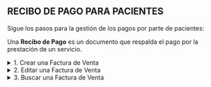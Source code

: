 ## **RECIBO DE PAGO PARA PACIENTES**

Sigue los pasos para la gestión de los pagos por parte de pacientes:

Una **Recibo de Pago** es un documento que respalda el pago por la prestación de un servicio.  

<details><summary class="text-primary">1. Crear una Factura de Venta</summary>
        <p>1.1  En la esquina inferior derecha, haz clic en <b>Boton + Rojo</b></p>
        <p>1.2 La Fecha Expedición y Fecha Vencimiento se cargan con la fecha del día. El No. de Factura es un consecutivo automático del sistema.</p>
        <p>Selecciona el vendedor y relaciona el cliente buscandolo por No. de documento o Nombre. Si el cliente es nuevo puedes crearlo desde el icono Rojo. Al guardar el Cliente se relaciona con la Factura de Venta actual.</p>
        <p>*Recuerda que puedes Buscar el Cliente o la Empresa por No. de Documento. (Selecciona el tipo de documento, digita el número de documento y haz clic en el icono de la lupa).</p>
        <p>1.3 En la pestaña <b>Productos y Servicios</b> busca los productos o servicios por Código o Nombre. Ajusta la Cantidad, % de IVA, % de descuento si es necesario. Haz clic en <b>Agregar</b>.</p>
        <p>1.4 En la pestaña de <b>Pagos y Abonos (F10)</b> agrega el pago digitando el valor recibido y seleccionando la Forma de pago. Haz clic en <b>Agregar</b>.</p>
        <p>1.5 Para finalizar cierra la ventana.</p>
        <p>*Puedes imprimir una Factura de Venta dando clic derecho sobre la Factura y opción <b>Imprimir</b>.</p>
        <p>*Puedes imprimir una Factura de Venta en tamaño media carta dando clic derecho sobre la Factura y opción <b>Vista Previa</b>.</p>
        <p>*Puedes convertir una Factura de Venta a Factura Electrónica dando clic derecho sobre la factura y opción <b>Convertir</b>.</p>
</details>

<details><summary class="text-primary">2. Editar una Factura de Venta</summary>
        <p>2.1 Haz clic derecho sobre la Factura de Venta y selecciona la opción <b>Editar</b>.</p>
        <p>2.2 Edita el Cliente si es necesario. Agrega o elimina productos o servicios. Agrega un pago o abono. Agregra una Nota u Observación.</p>
        <p>2.3 Haz clic en le bóton <b>Guardar</b>.</p>
</details>

<details><summary class="text-primary">3. Buscar una Factura de Venta</summary>
        <p>3.1 Haz clic en el icono <b>Buscar</b> (Accesos Directos).</p>
        <p>3.2 Digita la información en el campo por el que deseas buscar la Factura de Venta.</p>
        <p>3.4 Visualiza la información en la lista General de Facturas de Venta.</p>
</details>
